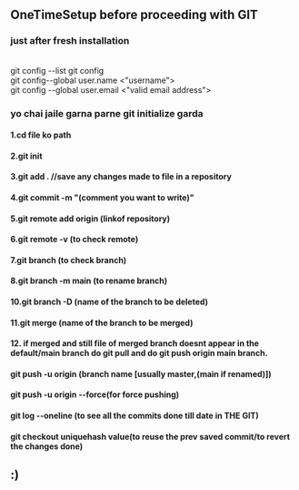 ## OneTimeSetup before proceeding with GIT 
### just after fresh installation
<br> 
git config --list git config
<br>
git config--global user.name <"username">
<br>
git config --global user.email <"valid email address">
<br>

### yo chai jaile garna parne git initialize garda 
#### 1.cd file ko path 
#### 2.git init 
#### 3.git add . //save any changes made to file in a repository 
#### 4.git commit -m \"(comment you want to write)\" 
#### 5.git remote add origin (linkof repository) 
#### 6.git remote -v (to check remote) 
#### 7.git branch (to check branch) 
#### 8.git branch -m main (to rename branch) 
#### 10.git branch -D (name of the branch to be deleted) 
#### 11.git merge (name of the branch to be merged) 
#### 12. if merged and still file of merged branch doesnt appear in the default/main branch do git pull and do git push origin main branch.
#### git push -u origin (branch name [usually master,(main if renamed)])
#### git push -u origin <branch name> --force(for force pushing)

#### git log --oneline (to see all the commits done till date in THE GIT)
#### git checkout uniquehash value(to reuse the prev saved commit/to revert the changes done)

## :)
